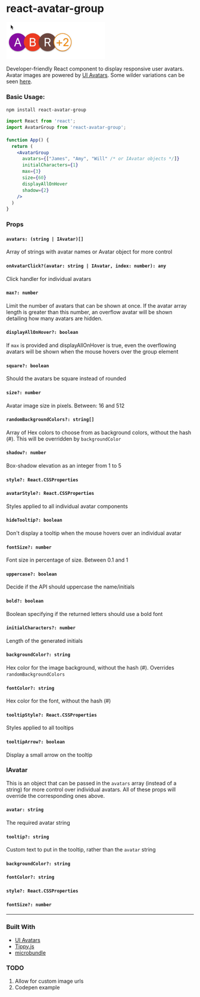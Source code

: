 # react-avatar-group

<p>
  <a href="https://easybase.io">
    <img src="/assets/example.gif" alt="easybase logo black" height="100">
  </a>
</p>

Developer-friendly React component to display responsive user avatars. Avatar images are powered by [UI Avatars](https://ui-avatars.com). Some wilder variations can be seen [here](https://easybase.github.io/react-avatar-group/).

### Basic Usage:

```
npm install react-avatar-group
```

```jsx
import React from 'react';
import AvatarGroup from 'react-avatar-group';

function App() {
  return (
    <AvatarGroup
      avatars={["James", "Amy", "Will" /* or IAvatar objects */]}
      initialCharacters={1}
      max={3}
      size={60}
      displayAllOnHover
      shadow={2}
    />
  )
}
```

### Props

#### `avatars: (string | IAvatar)[]`
Array of strings with avatar names or Avatar object for more control

#### `onAvatarClick?(avatar: string | IAvatar, index: number): any`
Click handler for individual avatars

#### `max?: number`
Limit the number of avatars that can be shown at once. If the avatar array length is greater than this number, an overflow avatar will be shown detailing how many avatars are hidden.

#### `displayAllOnHover?: boolean`
If `max` is provided and displayAllOnHover is true, even the overflowing avatars will be shown when the mouse hovers over the group element

#### `square?: boolean`
Should the avatars be square instead of rounded

#### `size?: number`
Avatar image size in pixels. Between: 16 and 512

#### `randomBackgroundColors?: string[]`
Array of Hex colors to choose from as background colors, without the hash (#). This will be overridden by `backgroundColor`

#### `shadow?: number`
Box-shadow elevation as an integer from 1 to 5

#### `style?: React.CSSProperties`

#### `avatarStyle?: React.CSSProperties`
Styles applied to all individual avatar components

#### `hideTooltip?: boolean`
Don't display a tooltip when the mouse hovers over an individual avatar

#### `fontSize?: number`
Font size in percentage of size. Between 0.1 and 1

#### `uppercase?: boolean`
Decide if the API should uppercase the name/initials

#### `bold?: boolean`
Boolean specifying if the returned letters should use a bold font

#### `initialCharacters?: number`
Length of the generated initials

#### `backgroundColor?: string`
Hex color for the image background, without the hash (#). Overrides `randomBackgroundColors`

#### `fontColor?: string`
Hex color for the font, without the hash (#)

#### `tooltipStyle?: React.CSSProperties`
Styles applied to all tooltips

#### `tooltipArrow?: boolean`
Display a small arrow on the tooltip

### IAvatar
This is an object that can be passed in the `avatars` array (instead of a string) for more control over individual avatars. All of these props will override the corresponding ones above.

#### `avatar: string`
The required avatar string

#### `tooltip?: string`
Custom text to put in the tooltip, rather than the `avatar` string

#### `backgroundColor?: string`
#### `fontColor?: string`
#### `style?: React.CSSProperties`
#### `fontSize?: number`

<hr />

### Built With

* [UI Avatars](https://ui-avatars.com)
* [Tippy.js](https://atomiks.github.io/tippyjs/)
* [microbundle](https://github.com/developit/microbundle)

### TODO

1. Allow for custom image urls
2. Codepen example
